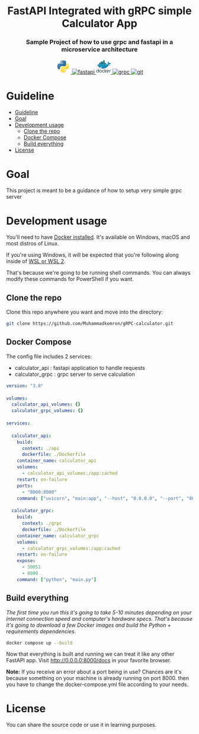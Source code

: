 <div align="center">
<h1 align="center">FastAPI Integrated with gRPC simple Calculator App</h1>
<h3 align="center">Sample Project of how to use grpc and fastapi in a microservice architecture</h3>
</div>
<p align="center">
<a href="https://www.python.org" target="_blank"> <img src="https://raw.githubusercontent.com/devicons/devicon/master/icons/python/python-original.svg" alt="python" width="40" height="40"/> </a>
<a href="https://fastapi.tiangolo.com/" target="_blank"> <img src="https://styles.redditmedia.com/t5_22y58b/styles/communityIcon_r5ax236rfw961.png" alt="fastapi" width="40" height="40"/> </a>
<a href="https://www.docker.com/" target="_blank"> <img src="https://raw.githubusercontent.com/devicons/devicon/master/icons/docker/docker-original-wordmark.svg" alt="docker" width="40" height="40"/> </a>
<a href="https://grpc.io/" target="_blank"> <img src="https://grpc.io/img/logos/grpc-icon-color.png" alt="grpc" width="40" height="40"/> </a>
<a href="https://git-scm.com/" target="_blank"> <img src="https://www.vectorlogo.zone/logos/git-scm/git-scm-icon.svg" alt="git" width="40" height="40"/> </a>
</p>

# Guideline
- [Guideline](#guideline)
- [Goal](#goal)
- [Development usage](#development-usage)
  - [Clone the repo](#clone-the-repo)
  - [Docker Compose](#docker-compose)
  - [Build everything](#build-everything)
- [License](#license)


# Goal
This project is meant to be a guidance of how to setup very simple grpc server


# Development usage
You'll need to have [Docker installed](https://docs.docker.com/get-docker/).
It's available on Windows, macOS and most distros of Linux. 

If you're using Windows, it will be expected that you're following along inside
of [WSL or WSL
2](https://nickjanetakis.com/blog/a-linux-dev-environment-on-windows-with-wsl-2-docker-desktop-and-more).

That's because we're going to be running shell commands. You can always modify
these commands for PowerShell if you want.


## Clone the repo
Clone this repo anywhere you want and move into the directory:
```bash
git clone https://github.com/Muhammadkomron/gRPC-calculator.git
```

## Docker Compose
The config file includes 2 services:
- calculator_api : fastapi application to handle requests
- calculator_grpc : grpc server to serve calculation

```yaml
version: "3.8"

volumes:
  calculator_api_volumes: {}
  calculator_grpc_volumes: {}

services:

  calculator_api:
    build:
      context: ./api
      dockerfile: ./Dockerfile
    container_name: calculator_api
    volumes:
      - calculator_api_volumes:/app:cached
    restart: on-failure
    ports:
      - "8000:8000"
    command: ["uvicorn", "main:app", "--host", "0.0.0.0", "--port", "8000"]

  calculator_grpc:
    build:
      context: ./grpc
      dockerfile: ./Dockerfile
    container_name: calculator_grpc
    volumes:
      - calculator_grpc_volumes:/app:cached
    restart: on-failure
    expose:
      - 50051
      - 8000
    command: ["python", "main.py"]

```


## Build everything

*The first time you run this it's going to take 5-10 minutes depending on your
internet connection speed and computer's hardware specs. That's because it's
going to download a few Docker images and build the Python + requirements dependencies.*

```bash
docker compose up --build
```

Now that everything is built and running we can treat it like any other FastAPI
app. Visit <http://0.0.0.0:8000/docs> in your favorite browser.

**Note:** If you receive an error about a port being in use? Chances are it's because
something on your machine is already running on port 8000. then you have to change the docker-compose.yml file according to your needs.


# License

You can share the source code or use it in learning purposes.
